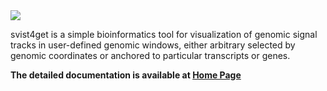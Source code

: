 <img src="https://bytebucket.org/artegorov/svist4get/raw/3c65c3c6c42a0fac299d0ade1925de013251d8e6/docs/logo_128.png" />

svist4get is a simple bioinformatics tool for visualization of genomic signal tracks in user-defined genomic windows, either arbitrary selected by genomic coordinates or anchored to particular transcripts or genes.




**The detailed documentation is available at [Home Page](https://bitbucket.org/artegorov/svist4get/)**
